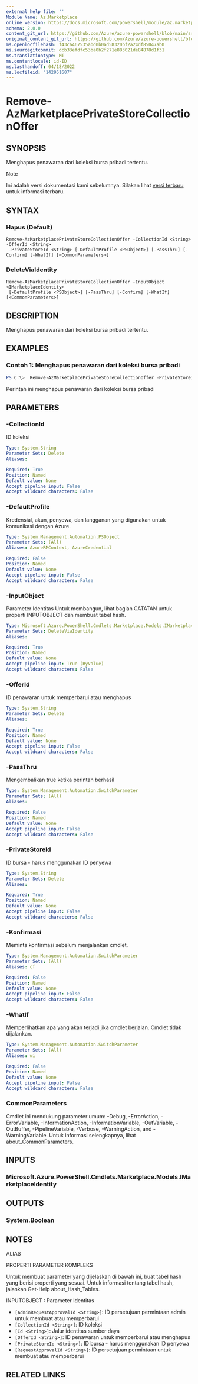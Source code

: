 ```yaml
---
external help file: ''
Module Name: Az.Marketplace
online version: https://docs.microsoft.com/powershell/module/az.marketplace/remove-azmarketplaceprivatestorecollectionoffer
schema: 2.0.0
content_git_url: https://github.com/Azure/azure-powershell/blob/main/src/Marketplace/Marketplace/help/Remove-AzMarketplacePrivateStoreCollectionOffer.md
original_content_git_url: https://github.com/Azure/azure-powershell/blob/main/src/Marketplace/Marketplace/help/Remove-AzMarketplacePrivateStoreCollectionOffer.md
ms.openlocfilehash: f43ca467535abd0b0ad58320bf2a24df85047ab0
ms.sourcegitcommit: dcb33efdfc53ba0b2f271e883021de84878d1f31
ms.translationtype: MT
ms.contentlocale: id-ID
ms.lasthandoff: 04/18/2022
ms.locfileid: "142951607"
---
```

# Remove-AzMarketplacePrivateStoreCollectionOffer

## SYNOPSIS
Menghapus penawaran dari koleksi bursa pribadi tertentu.

> [!NOTE]
>Ini adalah versi dokumentasi kami sebelumnya. Silakan lihat [versi terbaru](/powershell/module/az.marketplace/remove-azmarketplaceprivatestorecollectionoffer) untuk informasi terbaru.

## SYNTAX

### Hapus (Default)
```
Remove-AzMarketplacePrivateStoreCollectionOffer -CollectionId <String> -OfferId <String>
 -PrivateStoreId <String> [-DefaultProfile <PSObject>] [-PassThru] [-Confirm] [-WhatIf] [<CommonParameters>]
```

### DeleteViaIdentity
```
Remove-AzMarketplacePrivateStoreCollectionOffer -InputObject <IMarketplaceIdentity>
 [-DefaultProfile <PSObject>] [-PassThru] [-Confirm] [-WhatIf] [<CommonParameters>]
```

## DESCRIPTION
Menghapus penawaran dari koleksi bursa pribadi tertentu.

## EXAMPLES

### Contoh 1: Menghapus penawaran dari koleksi bursa pribadi
```powershell
PS C:\>  Remove-AzMarketplacePrivateStoreCollectionOffer -PrivateStoreId 3ac32d8c-e888-4dc6-b4ff-be4d755af13a -CollectionId fdb889a1-cf3e-49f0-95b8-2bb012fa01f1 -OfferId aumatics.azure_managedservices
```

Perintah ini menghapus penawaran dari koleksi bursa pribadi

## PARAMETERS

### -CollectionId
ID koleksi

```yaml
Type: System.String
Parameter Sets: Delete
Aliases:

Required: True
Position: Named
Default value: None
Accept pipeline input: False
Accept wildcard characters: False
```

### -DefaultProfile
Kredensial, akun, penyewa, dan langganan yang digunakan untuk komunikasi dengan Azure.

```yaml
Type: System.Management.Automation.PSObject
Parameter Sets: (All)
Aliases: AzureRMContext, AzureCredential

Required: False
Position: Named
Default value: None
Accept pipeline input: False
Accept wildcard characters: False
```

### -InputObject
Parameter Identitas Untuk membangun, lihat bagian CATATAN untuk properti INPUTOBJECT dan membuat tabel hash.

```yaml
Type: Microsoft.Azure.PowerShell.Cmdlets.Marketplace.Models.IMarketplaceIdentity
Parameter Sets: DeleteViaIdentity
Aliases:

Required: True
Position: Named
Default value: None
Accept pipeline input: True (ByValue)
Accept wildcard characters: False
```

### -OfferId
ID penawaran untuk memperbarui atau menghapus

```yaml
Type: System.String
Parameter Sets: Delete
Aliases:

Required: True
Position: Named
Default value: None
Accept pipeline input: False
Accept wildcard characters: False
```

### -PassThru
Mengembalikan true ketika perintah berhasil

```yaml
Type: System.Management.Automation.SwitchParameter
Parameter Sets: (All)
Aliases:

Required: False
Position: Named
Default value: None
Accept pipeline input: False
Accept wildcard characters: False
```

### -PrivateStoreId
ID bursa - harus menggunakan ID penyewa

```yaml
Type: System.String
Parameter Sets: Delete
Aliases:

Required: True
Position: Named
Default value: None
Accept pipeline input: False
Accept wildcard characters: False
```

### -Konfirmasi
Meminta konfirmasi sebelum menjalankan cmdlet.

```yaml
Type: System.Management.Automation.SwitchParameter
Parameter Sets: (All)
Aliases: cf

Required: False
Position: Named
Default value: None
Accept pipeline input: False
Accept wildcard characters: False
```

### -WhatIf
Memperlihatkan apa yang akan terjadi jika cmdlet berjalan.
Cmdlet tidak dijalankan.

```yaml
Type: System.Management.Automation.SwitchParameter
Parameter Sets: (All)
Aliases: wi

Required: False
Position: Named
Default value: None
Accept pipeline input: False
Accept wildcard characters: False
```

### CommonParameters
Cmdlet ini mendukung parameter umum: -Debug, -ErrorAction, -ErrorVariable, -InformationAction, -InformationVariable, -OutVariable, -OutBuffer, -PipelineVariable, -Verbose, -WarningAction, and -WarningVariable. Untuk informasi selengkapnya, lihat [about_CommonParameters](http://go.microsoft.com/fwlink/?LinkID=113216).

## INPUTS

### Microsoft.Azure.PowerShell.Cmdlets.Marketplace.Models.IMarketplaceIdentity

## OUTPUTS

### System.Boolean

## NOTES

ALIAS

PROPERTI PARAMETER KOMPLEKS

Untuk membuat parameter yang dijelaskan di bawah ini, buat tabel hash yang berisi properti yang sesuai. Untuk informasi tentang tabel hash, jalankan Get-Help about_Hash_Tables.


INPUTOBJECT <IMarketplaceIdentity>: Parameter Identitas
  - `[AdminRequestApprovalId <String>]`: ID persetujuan permintaan admin untuk membuat atau memperbarui
  - `[CollectionId <String>]`: ID koleksi
  - `[Id <String>]`: Jalur identitas sumber daya
  - `[OfferId <String>]`: ID penawaran untuk memperbarui atau menghapus
  - `[PrivateStoreId <String>]`: ID bursa - harus menggunakan ID penyewa
  - `[RequestApprovalId <String>]`: ID persetujuan permintaan untuk membuat atau memperbarui

## RELATED LINKS

